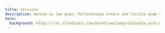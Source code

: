 ```yaml
---
title: Services
description: Aenean eu leo quam. Pellentesque ornare sem lacinia quam venenatis vestibulum.
hero:
  background: https://res.cloudinary.com/burntcow/image/upload/w_auto,dpr_auto,f_auto/burntcow-com/services.jpg
---
```

